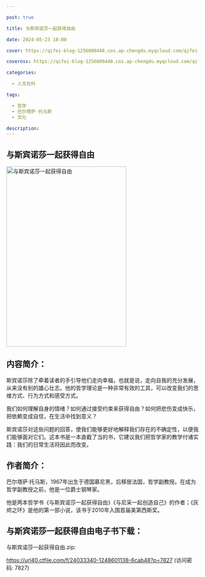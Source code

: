 ```yaml
---

post: true

title: 与斯宾诺莎一起获得自由

date: 2024-05-23 18:00

cover: https://qifei-blog-1256009448.cos.ap-chengdu.myqcloud.com/qifei-blog/662605a30ea9cb14033cf352.jpg

coveross: https://qifei-blog-1256009448.cos.ap-chengdu.myqcloud.com/qifei-blog/662605a30ea9cb14033cf352.jpg

categories:

  - 人文社科

tags:

  - 哲学
  - 巴尔塔萨·托马斯
  - 文化

description:
---
```


## 与斯宾诺莎一起获得自由
<img alt="与斯宾诺莎一起获得自由 " class="aligncenter loading" data-was-processed="true" decoding="async" fetchpriority="high" height="471" src="https://qifei-blog-1256009448.cos.ap-chengdu.myqcloud.com/qifei-blog/662605a30ea9cb14033cf352.jpg " style="cursor: zoom-in;" width="314"/>

## 内容简介：

斯宾诺莎除了牵着读者的手引导他们走向幸福，也就是说，走向自我的充分发展，从来没有别的雄心壮志。他的哲学理论是一种非常有效的工具，可以改变我们的思维方式、行为方式和感受方式。

我们如何理解自身的情绪？如何通过接受约束来获得自由？如何把悲伤变成快乐，把依赖变成自信，在生活中找到意义？

斯宾诺莎对这些问题的回答，使我们能够更好地解释我们存在的不确定性，以便我们能够面对它们。这本书是一本直截了当的书，它建议我们把哲学家的教学付诸实践：我们的日常生活将因此而改变。

## 作者简介：

巴尔塔萨·托马斯，1967年出生于德国慕尼黑，后移居法国，哲学副教授。在成为哲学副教授之前，他是一位爵士钢琴家。

他是两本哲学书《与斯宾诺莎一起获得自由》《与尼采一起创造自己》的作者；《灰烬之环》是他的第一部小说，该书于2010年入围首届美第西斯奖。

##  与斯宾诺莎一起获得自由电子书下载：
与斯宾诺莎一起获得自由.zip: 

https://url40.ctfile.com/f/24033340-1248601138-6cab48?p=7827 (访问密码: 7827)
